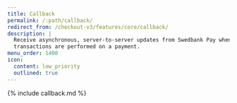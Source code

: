 ```yaml
---
title: Callback
permalink: /:path/callback/
redirect_from: /checkout-v3/features/core/callback/
description: |
  Receive asynchronous, server-to-server updates from Swedbank Pay when
  transactions are performed on a payment.
menu_order: 1400
icon:
  content: low_priority
  outlined: true
---
```


{% include callback.md %}
